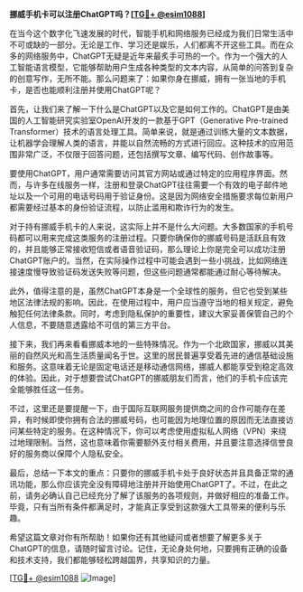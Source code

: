 **挪威手机卡可以注册ChatGPT吗？[[TG💪+ @esim1088](https://t.me/s/esim1088)]**

在当今这个数字化飞速发展的时代，智能手机和网络服务已经成为我们日常生活中不可或缺的一部分。无论是工作、学习还是娱乐，人们都离不开这些工具。而在众多的网络服务中，ChatGPT无疑是近年来最炙手可热的一个。作为一个强大的人工智能语言模型，它能够帮助用户生成各种类型的文本内容，从简单的问答到复杂的创意写作，无所不能。那么问题来了：如果你身在挪威，拥有一张当地的手机卡，是否也能顺利注册并使用ChatGPT呢？

首先，让我们来了解一下什么是ChatGPT以及它是如何工作的。ChatGPT是由美国的人工智能研究实验室OpenAI开发的一款基于GPT（Generative Pre-trained Transformer）技术的语言处理工具。简单来说，就是通过训练大量的文本数据，让机器学会理解人类的语言，并能以自然流畅的方式进行回应。这种技术的应用范围非常广泛，不仅限于回答问题，还包括撰写文章、编写代码、创作故事等。

要使用ChatGPT，用户通常需要访问其官方网站或通过特定的应用程序界面。然而，与许多在线服务一样，注册和登录ChatGPT往往需要一个有效的电子邮件地址以及一个可用的电话号码用于验证身份。这是因为网络安全措施要求每位新用户都需要经过基本的身份验证流程，以防止滥用和欺诈行为的发生。

对于持有挪威手机卡的人来说，这实际上并不是什么大问题。大多数国家的手机号码都可以用来完成这类服务的注册过程。只要你确保你的挪威号码是活跃且有效的，并且能够正常接收短信或者语音验证码，那么理论上你是完全可以成功注册ChatGPT账户的。当然，在实际操作过程中可能会遇到一些小挑战，比如网络连接速度慢导致验证码发送失败等问题，但这些问题通常都能通过耐心等待解决。

此外，值得注意的是，虽然ChatGPT本身是一个全球性的服务，但它也受到某些地区法律法规的影响。因此，在使用过程中，用户应当遵守当地的相关规定，避免触犯任何法律条款。同时，考虑到隐私保护的重要性，建议大家妥善保管自己的个人信息，不要随意透露给不可信的第三方平台。

接下来，我们再来看看挪威本地的一些特殊情况。作为一个北欧国家，挪威以其美丽的自然风光和高生活质量闻名于世。这里的居民普遍享受着先进的通信基础设施和服务。这意味着无论是固定电话还是移动通信网络，挪威人都能享受到稳定高效的体验。因此，对于想要尝试ChatGPT的挪威朋友们而言，他们的手机卡应该完全能够胜任这一任务。

不过，这里还是要提醒一下，由于国际互联网服务提供商之间的合作可能存在差异，有时候即使你拥有合法的挪威号码，也可能因为地理位置的原因而无法直接访问某些特定的服务。在这种情况下，你可以考虑使用虚拟私人网络（VPN）来绕过地理限制。当然，这也意味着你需要额外支付相关费用，并且要注意选择信誉良好的服务商以保障个人隐私安全。

最后，总结一下本文的重点：只要你的挪威手机卡处于良好状态并且具备正常的通讯功能，那么你应该完全没有障碍地注册并开始使用ChatGPT了。不过，在此之前，请务必确认自己已经充分了解了该服务的各项规则，并做好相应的准备工作。毕竟，只有当所有条件都满足时，才能真正享受到这款强大工具带来的便利与乐趣。

希望这篇文章对你有所帮助！如果你还有其他疑问或者想要了解更多关于ChatGPT的信息，请随时留言讨论。记住，无论身处何地，只要拥有正确的设备和技术支持，我们都能够轻松跨越国界，共享知识的力量。

[[TG💪+ @esim1088](https://t.me/s/esim1088) ![Image](https://i.postimg.cc/4NQfJmqS/Snipaste-2025-05-13-00-14-12.png)]